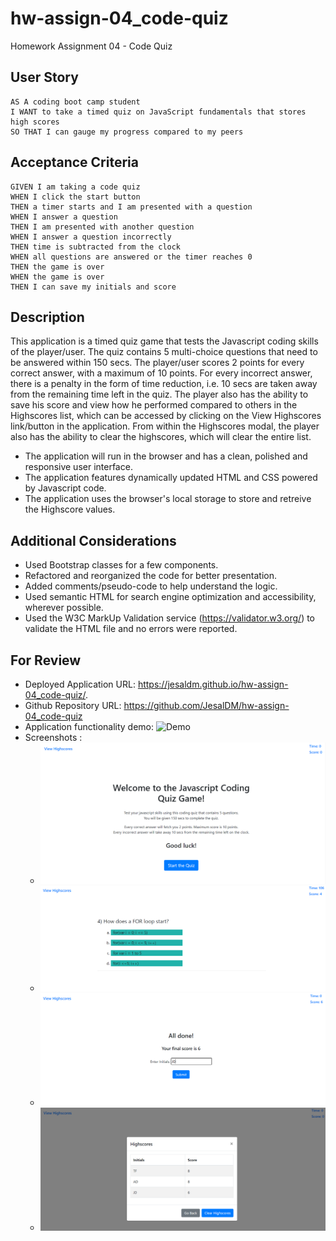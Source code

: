 # hw-assign-04_code-quiz
Homework Assignment 04 - Code Quiz

## User Story

```
AS A coding boot camp student
I WANT to take a timed quiz on JavaScript fundamentals that stores high scores
SO THAT I can gauge my progress compared to my peers
```


## Acceptance Criteria

```
GIVEN I am taking a code quiz
WHEN I click the start button
THEN a timer starts and I am presented with a question
WHEN I answer a question
THEN I am presented with another question
WHEN I answer a question incorrectly
THEN time is subtracted from the clock
WHEN all questions are answered or the timer reaches 0
THEN the game is over
WHEN the game is over
THEN I can save my initials and score
```

## Description

This application is a timed quiz game that tests the Javascript coding skills of the player/user. The quiz contains 5 multi-choice questions that need to be answered within 150 secs. The player/user scores 2 points for every correct answer, with a maximum of 10 points. For every incorrect answer, there is a penalty in the form of time reduction, i.e. 10 secs are taken away from the remaining time left in the quiz. The player also has the ability to save his score and view how he performed compared to others in the Highscores list, which can be accessed by clicking on the View Highscores link/button in the application. From within the Highscores modal, the player also has the ability to clear the highscores, which will clear the entire list.

- The application will run in the browser and has a clean, polished and responsive user interface.
- The application features dynamically updated HTML and CSS powered by Javascript code.
- The application uses the browser's local storage to store and retreive the Highscore values.

## Additional Considerations

- Used Bootstrap classes for a few components.
- Refactored and reorganized the code for better presentation.
- Added comments/pseudo-code to help understand the logic.
- Used semantic HTML for search engine optimization and accessibility, wherever possible.
- Used the W3C MarkUp Validation service (https://validator.w3.org/) to validate the HTML file and no errors were reported.


## For Review

* Deployed Application URL: https://jesaldm.github.io/hw-assign-04_code-quiz/.
* Github Repository URL: https://github.com/JesalDM/hw-assign-04_code-quiz
* Application functionality demo: ![Demo](./Assets/Javascript-Code-Quiz.gif)
* Screenshots : 
  - ![Screenshot](./Assets/welcome-pg.png)
  - ![Screenshot](./Assets/questions-pg.png)
  - ![Screenshot](./Assets/initials-pg.png)
  - ![Screenshot](./Assets/highscores.png)








